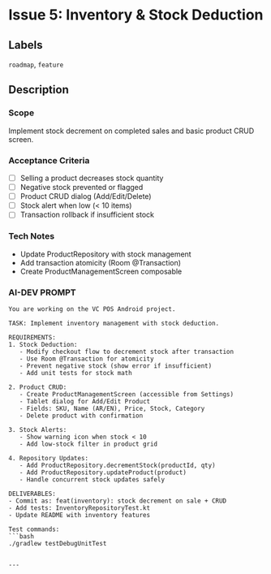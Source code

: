 # Issue 5: Inventory & Stock Deduction

## Labels
`roadmap`, `feature`

## Description

### Scope
Implement stock decrement on completed sales and basic product CRUD screen.

### Acceptance Criteria
- [ ] Selling a product decreases stock quantity
- [ ] Negative stock prevented or flagged
- [ ] Product CRUD dialog (Add/Edit/Delete)
- [ ] Stock alert when low (< 10 items)
- [ ] Transaction rollback if insufficient stock

### Tech Notes
- Update ProductRepository with stock management
- Add transaction atomicity (Room @Transaction)
- Create ProductManagementScreen composable

### AI-DEV PROMPT

```
You are working on the VC POS Android project.

TASK: Implement inventory management with stock deduction.

REQUIREMENTS:
1. Stock Deduction:
   - Modify checkout flow to decrement stock after transaction
   - Use Room @Transaction for atomicity
   - Prevent negative stock (show error if insufficient)
   - Add unit tests for stock math

2. Product CRUD:
   - Create ProductManagementScreen (accessible from Settings)
   - Tablet dialog for Add/Edit Product
   - Fields: SKU, Name (AR/EN), Price, Stock, Category
   - Delete product with confirmation

3. Stock Alerts:
   - Show warning icon when stock < 10
   - Add low-stock filter in product grid

4. Repository Updates:
   - Add ProductRepository.decrementStock(productId, qty)
   - Add ProductRepository.updateProduct(product)
   - Handle concurrent stock updates safely

DELIVERABLES:
- Commit as: feat(inventory): stock decrement on sale + CRUD
- Add tests: InventoryRepositoryTest.kt
- Update README with inventory features

Test commands:
```bash
./gradlew testDebugUnitTest
```
```

---
